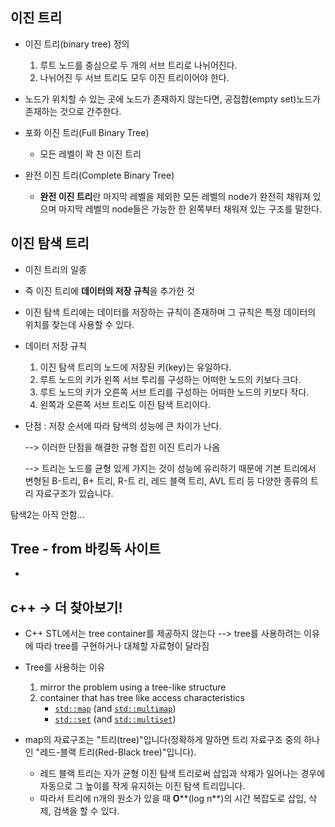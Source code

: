 ## 이진 트리

- 이진 트리(binary tree) 정의
  1. 루트 노드를 중심으로 두 개의 서브 트리로 나뉘어진다.
  2. 나뉘어진 두 서브 트리도 모두 이진 트리이어야 한다.



- 노드가 위치할 수 있는 곳에 노드가 존재하지 않는다면, 공집합(empty set)노드가 존재하는 것으로 간주한다.



- 포화 이진 트리(Full Binary Tree)
  - 모든 레벨이 꽉 찬 이진 트리
- 완전 이진 트리(Complete Binary Tree)
  - **완전 이진 트리**란 마지막 레벨을 제외한 모든 레벨의 node가 완전히 채워져 있으며 마지막 레벨의 node들은 가능한 한 왼쪽부터 채워져 있는 구조를 말한다. 





## 이진 탐색 트리

- 이진 트리의 일종
- 즉 이진 트리에 **데이터의 저장 규칙**을 추가한 것
- 이진 탐색 트리에는 데이터를 저장하는 규칙이 존재하며 그 규칙은 특정 데이터의 위치를 찾는데 사용할 수 있다.
- 데이터 저장 규칙
  1. 이진 탐색 트리의 노드에 저장된 키(key)는 유일하다.
  2. 루트 노드의 키가 왼쪽 서브 투리를 구성하는 어떠한 노드의 키보다 크다.
  3. 루트 노드의 키가 오른쪽 서브 트리를 구성하는 어떠한 노드의 키보다 작다.
  4. 왼쪽과 오른쪽 서브 트리도 이진 탐색 트리이다.





- 단점 : 저장 순서에 따라 탐색의 성능에 큰 차이가 난다.

  --> 이러한 단점을 해결한 규형 잡힌 이진 트리가 나옴

  --> 트리는 노드를 균형 있게 가지는 것이 성능에 유리하기 때문에 기본 트리에서 변형된 B-트리, B+ 트리, R-트	  리, 레드 블랙 트리, AVL 트리 등 다양한 종류의 트리 자료구조가 있습니다.
  
  

탐색2는 아직 안함...









## Tree - from 바킹독 사이트

- 







## c++  -> 더 찾아보기!

- C++ STL에서는 tree container를 제공하지 않는다 --> tree를 사용하려는 이유에 따라 tree를 구현하거나 대체할 자료형이 달라짐

  

- Tree를 사용하는 이유

  1. mirror the problem using a tree-like structure
  2. container that has tree like access characteristics
     - [`std::map`](https://en.cppreference.com/w/cpp/container/map) (and [`std::multimap`](https://en.cppreference.com/w/cpp/container/multimap))
     - [`std::set`](https://en.cppreference.com/w/cpp/container/set) (and [`std::multiset`](https://en.cppreference.com/w/cpp/container/multiset))





- map의 자료구조는 "트리(tree)"입니다(정확하게 말하면 트리 자료구조 중의 하나인 "레드-블랙 트리(Red-Black tree)"입니다).
  - 레드 블랙 트리는 자가 균형 이진 탐색 트리로써 삽입과 삭제가 일어나는 경우에 자동으로 그 높이를 작게 유지하는 이진 탐색 트리입니다.
  - 따라서 트리에 n개의 원소가 있을 때 **O****(log n**)의 시간 복잡도로 삽입, 삭제, 검색을 할 수 있다.